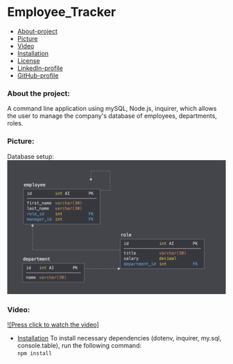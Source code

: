 # Employee_Tracker


* [About-project](#Description)
* [Picture](#Picture)
* [Video](#Video)
* [Installation](#Installation)
* [License](#License)
* [LinkedIn-profile](#LinkedIn-profile)
* [GitHub-profile](#GitHub-profile)



### About the project:
A command line application using mySQL, Node.js, inquirer, which allows the user to manage the company's database of employees, departments, roles.

### Picture:
Database setup: 
![Picture](./img/schema.png) 

### Video:
[![Press click to watch the video]](https://drive.google.com/file/d/1BH1sl61-HhMJ5mRbCfJ762CNxRLFEHhH/view)

* [Installation](#Installation)
To install necessary dependencies (dotenv, inquirer, my.sql, console.table), run the following command: <br>
`
npm install
` 
